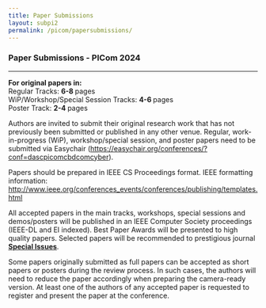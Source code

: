 ```yaml
---
title: Paper Submissions
layout: subpi2
permalink: /picom/papersubmissions/
---
```


<h3>Paper Submissions - PICom 2024</h3>

<hr/>
<p>
<b> For original papers in: </b> <br>
 Regular Tracks: <b> 6-8 </b>pages <br>
 WiP/Workshop/Special Session Tracks: <b>4-6 </b>pages <br>
 Poster Track: <b>2-4 </b> pages <br>
</p>

<p>Authors are invited to submit their original research work that has not previously been submitted or published in any other venue. Regular, work-in-progress (WiP), workshop/special session, and poster papers 
 need to be submitted via Easychair (<a href="https://easychair.org/conferences/?conf=dascpicomcbdcomcyber" target =_new>https://easychair.org/conferences/?conf=dascpicomcbdcomcyber</a>).
</p><p>
Papers should be prepared in IEEE CS Proceedings format. IEEE formatting information: <a href="http://www.ieee.org/conferences_events/conferences/publishing/templates.html" target=_new>http://www.ieee.org/conferences_events/conferences/publishing/templates.html</a>
</p><p>
All accepted papers in the main tracks, workshops, special sessions and demos/posters will be published in an IEEE Computer Society proceedings (IEEE-DL and EI indexed). 
Best Paper Awards will be presented to high quality papers. Selected papers will be recommended to prestigious journal <b>
<a href="http://cyber-science.org/2022/special-issues/" target=_new>Special Issues</a></b>. 
</p><p>
Some papers originally submitted as full papers can be accepted as short papers or posters during the review process. In such cases, the authors will need to reduce the paper accordingly when preparing the camera-ready version. At least one of the authors of any accepted paper is requested to register and present the paper at the conference.
</p>

